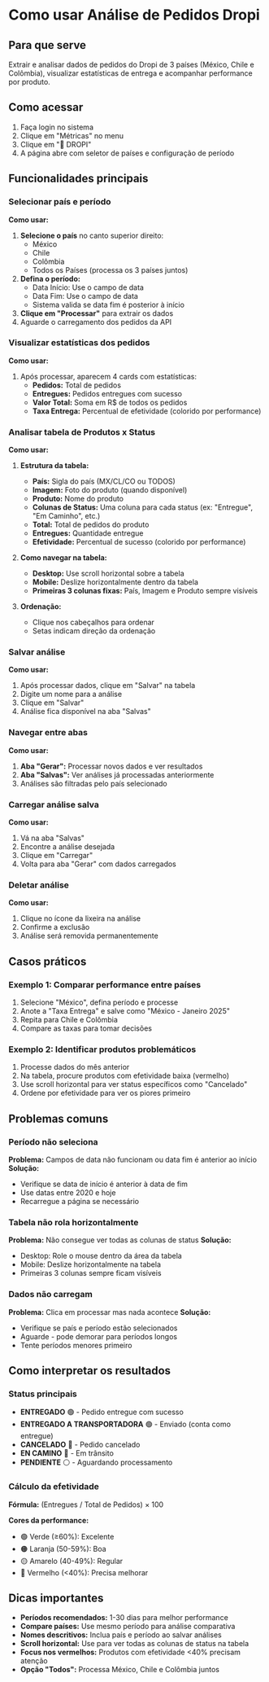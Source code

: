 # Como usar Análise de Pedidos Dropi

## Para que serve
Extrair e analisar dados de pedidos do Dropi de 3 países (México, Chile e Colômbia), visualizar estatísticas de entrega e acompanhar performance por produto.

## Como acessar
1. Faça login no sistema
2. Clique em "Métricas" no menu
3. Clique em "📱 DROPI"
4. A página abre com seletor de países e configuração de período

## Funcionalidades principais

### Selecionar país e período
**Como usar:**
1. **Selecione o país** no canto superior direito:
   - México
   - Chile
   - Colômbia
   - Todos os Países (processa os 3 países juntos)
2. **Defina o período:**
   - Data Início: Use o campo de data
   - Data Fim: Use o campo de data
   - Sistema valida se data fim é posterior à início
3. **Clique em "Processar"** para extrair os dados
4. Aguarde o carregamento dos pedidos da API




### Visualizar estatísticas dos pedidos
**Como usar:**
1. Após processar, aparecem 4 cards com estatísticas:
   - **Pedidos:** Total de pedidos
   - **Entregues:** Pedidos entregues com sucesso
   - **Valor Total:** Soma em R$ de todos os pedidos
   - **Taxa Entrega:** Percentual de efetividade (colorido por performance)

### Analisar tabela de Produtos x Status
**Como usar:**
1. **Estrutura da tabela:**
   - **País:** Sigla do país (MX/CL/CO ou TODOS)
   - **Imagem:** Foto do produto (quando disponível)
   - **Produto:** Nome do produto
   - **Colunas de Status:** Uma coluna para cada status (ex: "Entregue", "Em Caminho", etc.)
   - **Total:** Total de pedidos do produto
   - **Entregues:** Quantidade entregue
   - **Efetividade:** Percentual de sucesso (colorido por performance)

2. **Como navegar na tabela:**
   - **Desktop:** Use scroll horizontal sobre a tabela
   - **Mobile:** Deslize horizontalmente dentro da tabela
   - **Primeiras 3 colunas fixas:** País, Imagem e Produto sempre visíveis

3. **Ordenação:**
   - Clique nos cabeçalhos para ordenar
   - Setas indicam direção da ordenação


### Salvar análise
**Como usar:**
1. Após processar dados, clique em "Salvar" na tabela
2. Digite um nome para a análise
3. Clique em "Salvar"
4. Análise fica disponível na aba "Salvas"

### Navegar entre abas
**Como usar:**
1. **Aba "Gerar":** Processar novos dados e ver resultados
2. **Aba "Salvas":** Ver análises já processadas anteriormente
3. Análises são filtradas pelo país selecionado

### Carregar análise salva
**Como usar:**
1. Vá na aba "Salvas"
2. Encontre a análise desejada
3. Clique em "Carregar"
4. Volta para aba "Gerar" com dados carregados

### Deletar análise
**Como usar:**
1. Clique no ícone da lixeira na análise
2. Confirme a exclusão
3. Análise será removida permanentemente

## Casos práticos

### Exemplo 1: Comparar performance entre países
1. Selecione "México", defina período e processe
2. Anote a "Taxa Entrega" e salve como "México - Janeiro 2025"
3. Repita para Chile e Colômbia
4. Compare as taxas para tomar decisões

### Exemplo 2: Identificar produtos problemáticos
1. Processe dados do mês anterior
2. Na tabela, procure produtos com efetividade baixa (vermelho)
3. Use scroll horizontal para ver status específicos como "Cancelado"
4. Ordene por efetividade para ver os piores primeiro

## Problemas comuns

### Período não seleciona
**Problema:** Campos de data não funcionam ou data fim é anterior ao início
**Solução:**
- Verifique se data de início é anterior à data de fim
- Use datas entre 2020 e hoje
- Recarregue a página se necessário

### Tabela não rola horizontalmente
**Problema:** Não consegue ver todas as colunas de status
**Solução:**
- Desktop: Role o mouse dentro da área da tabela
- Mobile: Deslize horizontalmente na tabela
- Primeiras 3 colunas sempre ficam visíveis

### Dados não carregam
**Problema:** Clica em processar mas nada acontece
**Solução:**
- Verifique se país e período estão selecionados
- Aguarde - pode demorar para períodos longos
- Tente períodos menores primeiro

## Como interpretar os resultados

### Status principais
- **ENTREGADO** 🟢 - Pedido entregue com sucesso
- **ENTREGADO A TRANSPORTADORA** 🟢 - Enviado (conta como entregue)
- **CANCELADO** 🔴 - Pedido cancelado
- **EN CAMINO** 🔵 - Em trânsito
- **PENDIENTE** ⚪ - Aguardando processamento

### Cálculo da efetividade
**Fórmula:** (Entregues / Total de Pedidos) × 100

**Cores da performance:**
- 🟢 Verde (≥60%): Excelente
- 🟠 Laranja (50-59%): Boa
- 🟡 Amarelo (40-49%): Regular
- 🔴 Vermelho (<40%): Precisa melhorar

## Dicas importantes

- **Períodos recomendados:** 1-30 dias para melhor performance
- **Compare países:** Use mesmo período para análise comparativa
- **Nomes descritivos:** Inclua país e período ao salvar análises
- **Scroll horizontal:** Use para ver todas as colunas de status na tabela
- **Focus nos vermelhos:** Produtos com efetividade <40% precisam atenção
- **Opção "Todos":** Processa México, Chile e Colômbia juntos